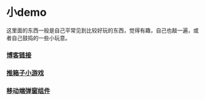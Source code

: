 # 小demo

这里面的东西一般是自己平常见到比较好玩的东西，觉得有趣，自己也敲一遍，或者自己鼓捣的一些小玩意。

### [博客链接](http://obkoro1.com/)


### [推箱子小游戏](http://obkoro1.com/simpleDemo/pushKoro/index.html)

### [移动端弹窗组件](https://github.com/OBKoro1/simpleDemo/blob/master/dialogComponent.vue)

